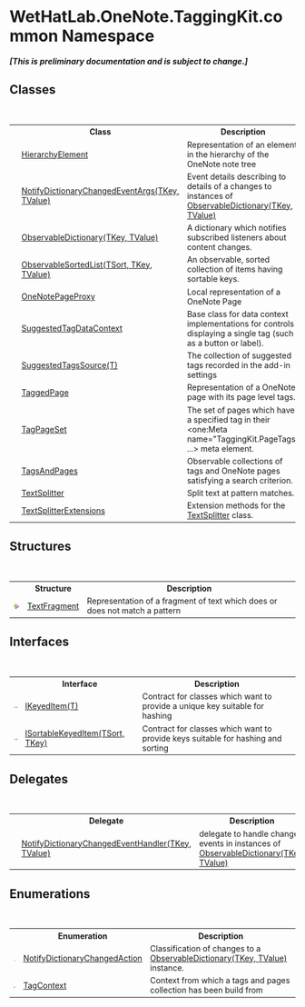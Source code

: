 # WetHatLab.OneNote.TaggingKit.common Namespace
 _**\[This is preliminary documentation and is subject to change.\]**_

## Classes
&nbsp;<table><tr><th></th><th>Class</th><th>Description</th></tr><tr><td>![Public class](media/pubclass.gif "Public class")</td><td><a href="53655187-c57d-b180-5c2d-3be20b06ba43">HierarchyElement</a></td><td>
Representation of an element in the hierarchy of the OneNote note tree</td></tr><tr><td>![Public class](media/pubclass.gif "Public class")</td><td><a href="8bfea2ae-9efd-f4c8-25b5-dc5bd7a2a92a">NotifyDictionaryChangedEventArgs(TKey, TValue)</a></td><td>
Event details describing to details of a changes to instances of <a href="b95e4b9e-1bee-ddc0-1db7-61a35069e23a">ObservableDictionary(TKey, TValue)</a></td></tr><tr><td>![Public class](media/pubclass.gif "Public class")</td><td><a href="b95e4b9e-1bee-ddc0-1db7-61a35069e23a">ObservableDictionary(TKey, TValue)</a></td><td>
A dictionary which notifies subscribed listeners about content changes.</td></tr><tr><td>![Public class](media/pubclass.gif "Public class")</td><td><a href="89870249-f56d-ac32-0b8d-d26e5712ecac">ObservableSortedList(TSort, TKey, TValue)</a></td><td>
An observable, sorted collection of items having sortable keys.</td></tr><tr><td>![Protected class](media/protclass.gif "Protected class")</td><td><a href="29ddbe8b-c1cb-4253-2f88-8d4aea757b89">OneNotePageProxy</a></td><td>
Local representation of a OneNote Page</td></tr><tr><td>![Public class](media/pubclass.gif "Public class")</td><td><a href="fc433c94-8fb7-e877-217c-2bcf31c00339">SuggestedTagDataContext</a></td><td>
Base class for data context implementations for controls displaying a single tag (such as a button or label).</td></tr><tr><td>![Public class](media/pubclass.gif "Public class")</td><td><a href="d844950a-72f1-cd56-b34a-09a3cc719978">SuggestedTagsSource(T)</a></td><td>
The collection of suggested tags recorded in the add-in settings</td></tr><tr><td>![Public class](media/pubclass.gif "Public class")</td><td><a href="8ece46e2-d9ee-9847-5b1f-0093ae8ed9c2">TaggedPage</a></td><td>
Representation of a OneNote page with its page level tags.</td></tr><tr><td>![Public class](media/pubclass.gif "Public class")</td><td><a href="8abe04f4-0682-74c0-5557-fa48d6eff35f">TagPageSet</a></td><td>
The set of pages which have a specified tag in their <one:Meta name="TaggingKit.PageTags" ...> meta element.</td></tr><tr><td>![Public class](media/pubclass.gif "Public class")</td><td><a href="55690233-0343-b962-e73d-0385d0bc7865">TagsAndPages</a></td><td>
Observable collections of tags and OneNote pages satisfying a search criterion.</td></tr><tr><td>![Public class](media/pubclass.gif "Public class")</td><td><a href="5c86e52d-3022-b69b-22dd-5f5b010b0710">TextSplitter</a></td><td>
Split text at pattern matches.</td></tr><tr><td>![Protected class](media/protclass.gif "Protected class")</td><td><a href="d0dae531-f1bb-9717-feea-1a4da575b47e">TextSplitterExtensions</a></td><td>
Extension methods for the <a href="5c86e52d-3022-b69b-22dd-5f5b010b0710">TextSplitter</a> class.</td></tr></table>

## Structures
&nbsp;<table><tr><th></th><th>Structure</th><th>Description</th></tr><tr><td>![Public structure](media/pubstructure.gif "Public structure")</td><td><a href="f320e495-7b74-f8c1-98f7-e408d87aac42">TextFragment</a></td><td>
Representation of a fragment of text which does or does not match a pattern</td></tr></table>

## Interfaces
&nbsp;<table><tr><th></th><th>Interface</th><th>Description</th></tr><tr><td>![Public interface](media/pubinterface.gif "Public interface")</td><td><a href="590347fa-5d6e-913f-a16d-4eba80b68cd8">IKeyedItem(T)</a></td><td>
Contract for classes which want to provide a unique key suitable for hashing</td></tr><tr><td>![Public interface](media/pubinterface.gif "Public interface")</td><td><a href="abc8440c-8348-edc3-9675-675356bab9f8">ISortableKeyedItem(TSort, TKey)</a></td><td>
Contract for classes which want to provide keys suitable for hashing and sorting</td></tr></table>

## Delegates
&nbsp;<table><tr><th></th><th>Delegate</th><th>Description</th></tr><tr><td>![Public delegate](media/pubdelegate.gif "Public delegate")</td><td><a href="9941c0c6-af29-c48b-3426-49477dd4008e">NotifyDictionaryChangedEventHandler(TKey, TValue)</a></td><td>
delegate to handle change events in instances of <a href="b95e4b9e-1bee-ddc0-1db7-61a35069e23a">ObservableDictionary(TKey, TValue)</a></td></tr></table>

## Enumerations
&nbsp;<table><tr><th></th><th>Enumeration</th><th>Description</th></tr><tr><td>![Public enumeration](media/pubenumeration.gif "Public enumeration")</td><td><a href="2dae77bf-03d6-02df-4c8e-e1e5ea46a86a">NotifyDictionaryChangedAction</a></td><td>
Classification of changes to a <a href="b95e4b9e-1bee-ddc0-1db7-61a35069e23a">ObservableDictionary(TKey, TValue)</a> instance.</td></tr><tr><td>![Protected enumeration](media/protenumeration.gif "Protected enumeration")</td><td><a href="61737e5c-ac44-232d-ed61-b6496c556be6">TagContext</a></td><td>
Context from which a tags and pages collection has been build from</td></tr></table>&nbsp;
